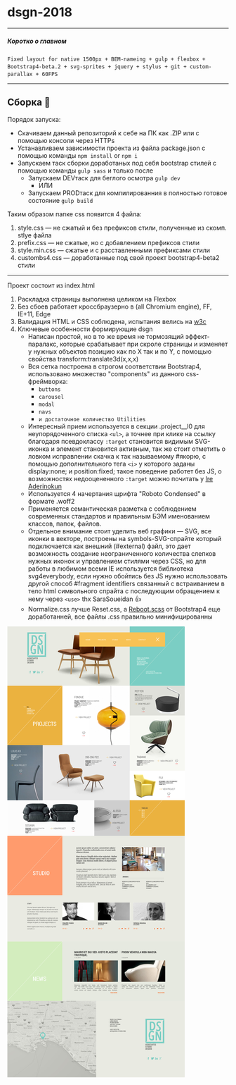 # dsgn-2018

***
##### Коротко о главном
`Fixed layout for native 1500px + BEM-nameing + gulp + flexbox + Bootstrap4-beta.2 + svg-sprites + jquery + stylus + git + custom-parallax + 60FPS`
***

## Сборка :checkered_flag:

Порядок запуска:
+ Скачиваем данный репозиторий к себе на ПК как .ZIP или с помощью консоли через HTTPs
+ Устанавливаем зависимости проекта из файла package.json с помощью команды `npm install` or `npm i`
+ Запускаем таск сборки доработаных под себя bootstrap стилей с помощью команды `gulp sass` и только после
	+ Запускаем DEVтаск для беглого осмотра `gulp dev`
		+ ИЛИ
	+ Запускаем PRODтаск для компилированния в полностью готовое состояние `gulp build`   

Таким образом папке css появится 4 файла:
1. style.css — не сжатый и без префиксов стили, полученные из скомп. stlye файла
2. prefix.css — не сжатые, но с добавлением префиксов стили 
3. style.min.css —  сжатые и с расставленными префиксами стили
4. custombs4.css — доработанные под свой проект bootstrap4-beta2 стили

---

Проект состоит из index.html

1. Раскладка страницы выполнена целиком на Flexbox
2. Без сбоев работает кроссбраузерно в (all Chromium engine), FF, IE+11, Edge
4. Валидация HTML и CSS соблюдена, испытания велись на [w3c](https://validator.w3.org/nu/ 'Перейти в этом окне')
5. Ключевые особенности формирующие dsgn
	* Написан простой, но в то же время не тормозящий эффект-паралакс, которые срабатывает при скроле страницы и изменяет у нужных объектов позицию как по X так и по Y, с помощью свойства transform:translate3d(x,x,x)
	* Вся сетка построена в строгом соответствии Bootstrap4, использовано множество "components" из данного css-фреймворка:  
		* `buttons`
		* `carousel`
		* `modal`
		* `navs`
		* `и достаточное количество Utilities`
	* Интересный прием используется в секции .project__l0 для неупорядоченного списка `<ul>`, а точнее при клике на ссылку благодаря псевдоклассу `:target` становится видимым SVG-иконка и элемент становится активным, так же стоит отметить о ловком исправлении скачка к так называемому #якорю, с помощью дополнительного тега `<i>` у которого заданы display:none; и position:fixed; такое поведение работет без JS, о возможностях недооцененного `:target` можно почитать у [Ire Aderinokun](https://bitsofco.de/the-target-trick/ 'The :target Trick') 
	* Используется 4 начертания шрифта "Roboto Condensed" в формате .woff2
	* Применяется семантическая разметка с соблюдением современных стандартов и правильным БЭМ именованием классов, папок, файлов.
	* Отдельное внимание стоит уделить веб графики — SVG, все иконки в векторе, построены на symbols-SVG-спрайте который подключается как внешний (#external) файл, это дает возможность создание неограниченного количества слепков нужных иконок и управлением стилями через CSS, но для работы в любимом всеми IE используется библиотека svg4everybody, если нужно обойтись без JS нужно использовать другой способ  #fragment identifiers связанный с встраиванием в тело html символьного спрайта с последующим обращением к нему через `<use>` thx SaraSoueidan :thumbsup:
	* Normalize.css лучше Reset.css, а <a href="https://getbootstrap.com/docs/4.0/content/reboot/">Reboot.scss</a> от Bootstrap4 еще доработанней, все файлы .css правильно минифицированны

![maket-image1](https://github.com/Oxenz/dsgn-2018/blob/master/img/0pre/index-desktop-dsgn-2018.jpg "Макет главной страницы index.html")
